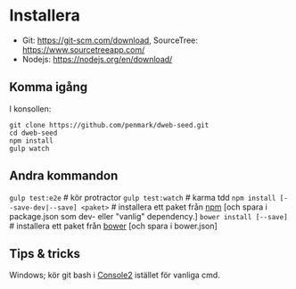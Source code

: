 Installera
==========

* Git: https://git-scm.com/download, SourceTree: https://www.sourcetreeapp.com/
* Nodejs: https://nodejs.org/en/download/

## Komma igång

I konsollen:

    git clone https://github.com/penmark/dweb-seed.git
    cd dweb-seed
    npm install
    gulp watch

## Andra kommandon

`gulp test:e2e` # kör protractor
`gulp test:watch` # karma tdd
`npm install [--save-dev|--save] <paket>` # installera ett paket från [npm](https://www.npmjs.com/) [och spara i package.json som dev- eller "vanlig" dependency.]
`bower install [--save]` # installera ett paket från [bower](http://bower.io/search/) [och spara i bower.json]

## Tips & tricks

Windows; kör git bash i [Console2](http://sourceforge.net/projects/console/files/console-releases/1.5/) istället för vanliga cmd.
